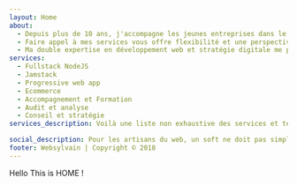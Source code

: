 ```yaml
---
layout: Home
about:
  - Depuis plus de 10 ans, j'accompagne les jeunes entreprises dans le choix des technologies et le développement de leurs applications web.
  - Faire appel à mes services vous offre flexibilité et une perspective extérieure novatrice.
  - Ma double expertise en développement web et stratégie digitale me permet de comprendre les enjeux de votre projet et de vous offrir un accompagnement sur mesure.
services:
  - Fullstack NodeJS
  - Jamstack
  - Progressive web app
  - Ecommerce
  - Accompagnement et Formation
  - Audit et analyse
  - Conseil et stratégie
services_description: Voilà une liste non exhaustive des services et technologies avec lesquelles je travaille. N'hésitez pas à me contacter pour que nous évaluons ensemble vos besoins.

social_description: Pour les artisans du web, un soft ne doit pas simplement être fonctionnel, il doit à la fois être bien conçu et économique (en terme d'expérience utilisateur et de développement). L'expérience, la prise de décision et le partage est inhérente à cette philosophie qu'est le "Software Craftmanship".
footer: Websylvain | Copyright © 2018
---
```


Hello This is HOME !
